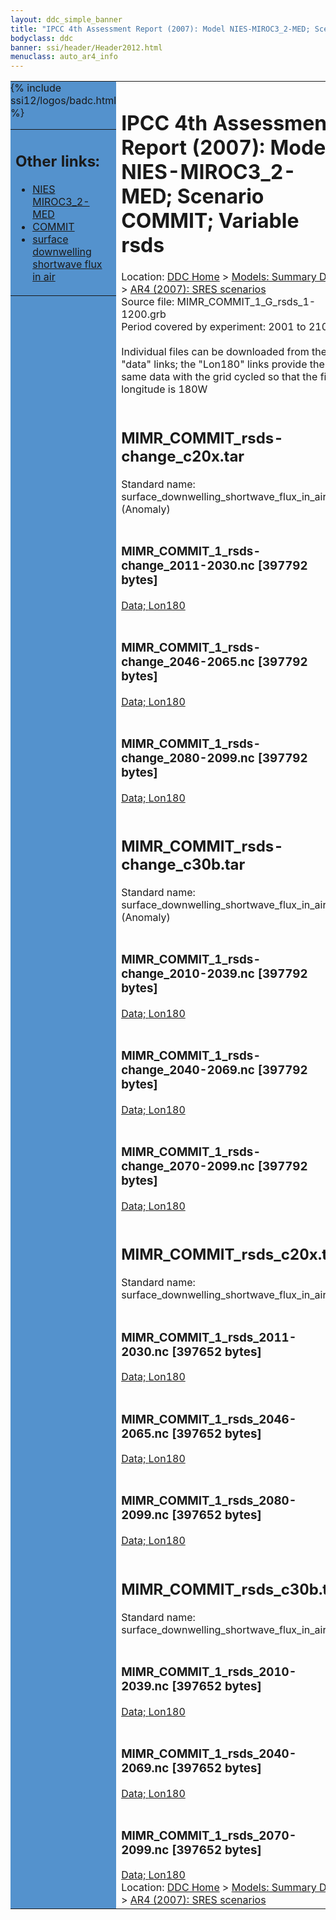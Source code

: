 ```yaml
---
layout: ddc_simple_banner
title: "IPCC 4th Assessment Report (2007): Model NIES-MIROC3_2-MED; Scenario COMMIT; Variable rsds"
bodyclass: ddc
banner: ssi/header/Header2012.html
menuclass: auto_ar4_info
---
```



<table width="100%" border="0" cellspacing="0" cellpadding="0" style="border-collapse: collapse;">
<tr style="margin:0;padding:0;border:0;">
<td style="margin:0;padding:0;border:0;height:1pt;width:150pt;background:#5492CD;" valign="top" >

<div id="lh-col2" class="auto_ar4_info">
<table class="menumain" bgcolor="#5492CD" cellspacing="0" width="100%" border="0">
<tr><td>
<h2> Other links:</h2>
<ul>
<li><a href="/auto/ar4/model-NIES-MIROC3_2-MED.html">NIES<br/>MIROC3_2-MED</a></li>
<li><a href="/auto/ar4/scenario-COMMIT.html">COMMIT</a></li>
<li><a href="/auto/ar4/var-surface_downwelling_shortwave_flux_in_air.html">surface downwelling<br/> shortwave flux in air</a></li>
</ul>
</td></tr>
{% include ssi12/logos/badc.html %}
</table>
</div>
</td>
<td><h1>IPCC 4th Assessment Report (2007): Model NIES-MIROC3_2-MED; Scenario COMMIT; Variable rsds</h1>

<!-- Breadcrumb1 -->
<div id="breadcrumb1" align="left">
Location: <a href="/index.html">DDC Home</a> > <a href="/sim/gcm_clim/">Models: Summary Data</a>
> <a href="/sim/gcm_clim/SRES_AR4/index.html">AR4 (2007): SRES scenarios</a>
</div>
<!-- End of Breadcrumb1 -->Source file: MIMR_COMMIT_1_G_rsds_1-1200.grb
<br/>
Period covered by experiment: 2001 to 2100<br/>
<br/>Individual files can be downloaded from the "data" links; the "Lon180" links provide the same data
         with the grid cycled so that the first longitude is 180W<br/>
<br/><h2>MIMR_COMMIT_rsds-change_c20x.tar</h2>
Standard name: surface_downwelling_shortwave_flux_in_air (Anomaly)<br>
<br/><h3>MIMR_COMMIT_1_rsds-change_2011-2030.nc [397792 bytes]</h3>
<a href="http://apps.ipcc-data.org/cgi-bin/downl/ar4_nc/rsds/MIMR_COMMIT_1_rsds-change_2011-2030.nc">Data; </a><a href="http://apps.ipcc-data.org/cgi-bin/downl/ar4_nc/rsds/MIMR_COMMIT_1_rsds-change_2011-2030.cyto180.nc"> Lon180</a><br/>
<br/><h3>MIMR_COMMIT_1_rsds-change_2046-2065.nc [397792 bytes]</h3>
<a href="http://apps.ipcc-data.org/cgi-bin/downl/ar4_nc/rsds/MIMR_COMMIT_1_rsds-change_2046-2065.nc">Data; </a><a href="http://apps.ipcc-data.org/cgi-bin/downl/ar4_nc/rsds/MIMR_COMMIT_1_rsds-change_2046-2065.cyto180.nc"> Lon180</a><br/>
<br/><h3>MIMR_COMMIT_1_rsds-change_2080-2099.nc [397792 bytes]</h3>
<a href="http://apps.ipcc-data.org/cgi-bin/downl/ar4_nc/rsds/MIMR_COMMIT_1_rsds-change_2080-2099.nc">Data; </a><a href="http://apps.ipcc-data.org/cgi-bin/downl/ar4_nc/rsds/MIMR_COMMIT_1_rsds-change_2080-2099.cyto180.nc"> Lon180</a><br/>
<br/><h2>MIMR_COMMIT_rsds-change_c30b.tar</h2>
Standard name: surface_downwelling_shortwave_flux_in_air (Anomaly)<br>
<br/><h3>MIMR_COMMIT_1_rsds-change_2010-2039.nc [397792 bytes]</h3>
<a href="http://apps.ipcc-data.org/cgi-bin/downl/ar4_nc/rsds/MIMR_COMMIT_1_rsds-change_2010-2039.nc">Data; </a><a href="http://apps.ipcc-data.org/cgi-bin/downl/ar4_nc/rsds/MIMR_COMMIT_1_rsds-change_2010-2039.cyto180.nc"> Lon180</a><br/>
<br/><h3>MIMR_COMMIT_1_rsds-change_2040-2069.nc [397792 bytes]</h3>
<a href="http://apps.ipcc-data.org/cgi-bin/downl/ar4_nc/rsds/MIMR_COMMIT_1_rsds-change_2040-2069.nc">Data; </a><a href="http://apps.ipcc-data.org/cgi-bin/downl/ar4_nc/rsds/MIMR_COMMIT_1_rsds-change_2040-2069.cyto180.nc"> Lon180</a><br/>
<br/><h3>MIMR_COMMIT_1_rsds-change_2070-2099.nc [397792 bytes]</h3>
<a href="http://apps.ipcc-data.org/cgi-bin/downl/ar4_nc/rsds/MIMR_COMMIT_1_rsds-change_2070-2099.nc">Data; </a><a href="http://apps.ipcc-data.org/cgi-bin/downl/ar4_nc/rsds/MIMR_COMMIT_1_rsds-change_2070-2099.cyto180.nc"> Lon180</a><br/>
<br/><h2>MIMR_COMMIT_rsds_c20x.tar</h2>
Standard name: surface_downwelling_shortwave_flux_in_air<br>
<br/><h3>MIMR_COMMIT_1_rsds_2011-2030.nc [397652 bytes]</h3>
<a href="http://apps.ipcc-data.org/cgi-bin/downl/ar4_nc/rsds/MIMR_COMMIT_1_rsds_2011-2030.nc">Data; </a><a href="http://apps.ipcc-data.org/cgi-bin/downl/ar4_nc/rsds/MIMR_COMMIT_1_rsds_2011-2030.cyto180.nc"> Lon180</a><br/>
<br/><h3>MIMR_COMMIT_1_rsds_2046-2065.nc [397652 bytes]</h3>
<a href="http://apps.ipcc-data.org/cgi-bin/downl/ar4_nc/rsds/MIMR_COMMIT_1_rsds_2046-2065.nc">Data; </a><a href="http://apps.ipcc-data.org/cgi-bin/downl/ar4_nc/rsds/MIMR_COMMIT_1_rsds_2046-2065.cyto180.nc"> Lon180</a><br/>
<br/><h3>MIMR_COMMIT_1_rsds_2080-2099.nc [397652 bytes]</h3>
<a href="http://apps.ipcc-data.org/cgi-bin/downl/ar4_nc/rsds/MIMR_COMMIT_1_rsds_2080-2099.nc">Data; </a><a href="http://apps.ipcc-data.org/cgi-bin/downl/ar4_nc/rsds/MIMR_COMMIT_1_rsds_2080-2099.cyto180.nc"> Lon180</a><br/>
<br/><h2>MIMR_COMMIT_rsds_c30b.tar</h2>
Standard name: surface_downwelling_shortwave_flux_in_air<br>
<br/><h3>MIMR_COMMIT_1_rsds_2010-2039.nc [397652 bytes]</h3>
<a href="http://apps.ipcc-data.org/cgi-bin/downl/ar4_nc/rsds/MIMR_COMMIT_1_rsds_2010-2039.nc">Data; </a><a href="http://apps.ipcc-data.org/cgi-bin/downl/ar4_nc/rsds/MIMR_COMMIT_1_rsds_2010-2039.cyto180.nc"> Lon180</a><br/>
<br/><h3>MIMR_COMMIT_1_rsds_2040-2069.nc [397652 bytes]</h3>
<a href="http://apps.ipcc-data.org/cgi-bin/downl/ar4_nc/rsds/MIMR_COMMIT_1_rsds_2040-2069.nc">Data; </a><a href="http://apps.ipcc-data.org/cgi-bin/downl/ar4_nc/rsds/MIMR_COMMIT_1_rsds_2040-2069.cyto180.nc"> Lon180</a><br/>
<br/><h3>MIMR_COMMIT_1_rsds_2070-2099.nc [397652 bytes]</h3>
<a href="http://apps.ipcc-data.org/cgi-bin/downl/ar4_nc/rsds/MIMR_COMMIT_1_rsds_2070-2099.nc">Data; </a><a href="http://apps.ipcc-data.org/cgi-bin/downl/ar4_nc/rsds/MIMR_COMMIT_1_rsds_2070-2099.cyto180.nc"> Lon180</a><br/>
<!-- Breadcrumb2 -->
<div id="breadcrumb2" align="left">
Location: <a href="/index.html">DDC Home</a> > <a href="/sim/gcm_clim/">Models: Summary Data</a>
> <a href="/sim/gcm_clim/SRES_AR4/index.html">AR4 (2007): SRES scenarios</a>
</div>
<!-- End of Breadcrumb2 --></td></tr></table>

